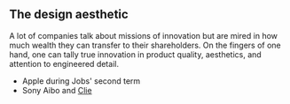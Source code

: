 ## The design aesthetic

A lot of companies talk about missions of innovation but are mired in how much wealth they can transfer to their shareholders. On the fingers of one hand, one can tally true innovation in product quality, aesthetics, and attention to engineered detail.

* Apple during Jobs' second term
* Sony Aibo and [Clie](https://en.wikipedia.org/wiki/CLI%C3%89)